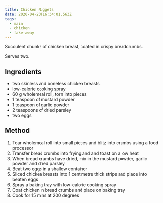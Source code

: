 ```yaml
---
title: Chicken Nuggets
date: 2020-04-23T16:34:01.563Z
tags:
  - main
  - chicken
  - fake-away
---
```

Succulent chunks of chicken breast, coated in crispy breadcrumbs.

Serves two.

## Ingredients

* two skinless and boneless chicken breasts
* low-calorie cooking spray
* 60 g wholemeal roll, torn into pieces
* 1 teaspoon of mustard powder
* 1 teaspoon of garlic powder
* 2 teaspoons of dried parsley
* two eggs

## Method

1. Tear wholemeal roll into small pieces and blitz into crumbs using a food processor
2. Transfer bread crumbs into frying and and toast on a low heat
3. When bread crumbs have dried, mix in the mustard powder, garlic powder and dried parsley
4. Beat two eggs in a shallow container
5. Sliced chicken breasts into 1 centimetre thick strips and place into beaten eggs
6. Spray a baking tray with low-calorie cooking spray
7. Coat chicken in bread crumbs and place on baking tray
8. Cook for 15 mins at 200 degrees